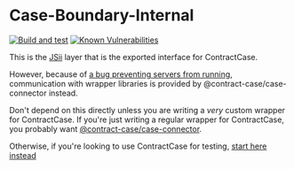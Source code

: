 # Case-Boundary-Internal

[![Build and test](https://github.com/case-contract-testing/case/actions/workflows/build-and-test.yml/badge.svg?branch=main)](https://github.com/case-contract-testing/case/actions/workflows/build-and-test.yml)
[![Known Vulnerabilities](https://snyk.io/test/github/case-contract-testing/case/badge.svg?targetFile=packages/case-boundary/package.json)](https://snyk.io/test/github/case-contract-testing/case?targetFile=packages/case-boundary/package.json)

This is the [JSii](https://aws.github.io/jsii/user-guides/lib-author/toolchain/jsii/) layer that is the exported interface for ContractCase.

However, because of [a bug preventing servers from running](https://github.com/aws/jsii/issues/4133), communication with wrapper libraries is provided by @contract-case/case-connector instead.

Don't depend on this directly unless you are writing a _very_ custom wrapper for ContractCase. If you're just writing a regular wrapper for ContractCase, you probably want [@contract-case/case-connector](https://www.npmjs.com/package/@contract-case/case-connector).

Otherwise, if you're looking to use ContractCase for testing, [start here instead](https://case.contract-testing.io/docs/intro)
